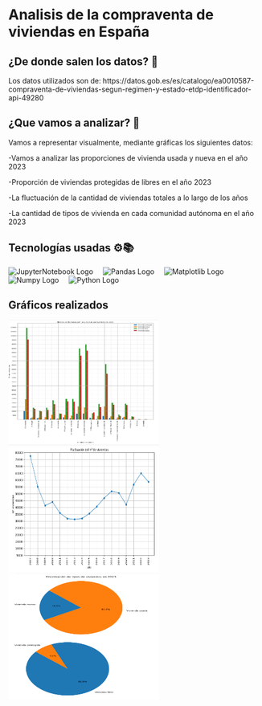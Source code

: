 <h1>Analisis de la compraventa de viviendas en España</h1>

<h2>¿De donde salen los datos? 📝</h2>

<p>Los datos utilizados son de: https://datos.gob.es/es/catalogo/ea0010587-compraventa-de-viviendas-segun-regimen-y-estado-etdp-identificador-api-49280</p>

<h2>¿Que vamos a analizar? 🧪</h2>

Vamos a representar visualmente, mediante gráficas los siguientes datos:
<p>-Vamos a analizar las proporciones de vivienda usada y nueva en el año 2023 </p>
<p>-Proporción de viviendas protegidas de libres en el año 2023 </p>
<p>-La fluctuación de la cantidad de viviendas totales a lo largo de los años </p>
<p>-La cantidad de tipos de vivienda en cada comunidad autónoma en el año 2023 </p>

<h2>Tecnologías usadas ⚙️📚</h2>
<div >
    <img src="https://upload.wikimedia.org/wikipedia/commons/thumb/3/38/Jupyter_logo.svg/800px-Jupyter_logo.svg.png" alt="JupyterNotebook Logo" style="width: 45px; height: 45px;"> &nbsp;&nbsp;&nbsp;
    <img src="https://upload.wikimedia.org/wikipedia/commons/thumb/e/ed/Pandas_logo.svg/1920px-Pandas_logo.svg.png" alt="Pandas Logo" style="width: 100px; height: 45px;"> &nbsp;&nbsp;&nbsp;
    <img src="https://upload.wikimedia.org/wikipedia/commons/thumb/8/84/Matplotlib_icon.svg/1024px-Matplotlib_icon.svg.png" alt="Matplotlib Logo" style="width: 45px; height: 45px;"> &nbsp;&nbsp;&nbsp;
    <img src="https://upload.wikimedia.org/wikipedia/commons/thumb/3/31/NumPy_logo_2020.svg/1920px-NumPy_logo_2020.svg.png" alt="Numpy Logo" style="width: 100px; height: 45px;"> &nbsp;&nbsp;&nbsp;
    <img src="https://upload.wikimedia.org/wikipedia/commons/c/c3/Python-logo-notext.svg" alt="Python Logo" style="width: 45px; height: 45px;"> &nbsp;&nbsp;&nbsp;

</div>
<h2>Gráficos realizados</h2>
<div >
    <img src="https://github.com/Andie7bhadie/Analisis_viviendas_Spain/blob/main/Graficas/grafico%20barras.PNG" alt="Grafico de barras" style="width: 300px; height: 250px;"> &nbsp;&nbsp;&nbsp;
    <img src="https://github.com/Andie7bhadie/Analisis_viviendas_Spain/blob/main/Graficas/grafico%20lineal.PNG" alt="Gráfico Lineal" style="width: 300px; height: 250px;"> &nbsp;&nbsp;&nbsp;
    <img src="https://github.com/Andie7bhadie/Analisis_viviendas_Spain/blob/main/Graficas/graficos%20pie.PNG" alt="Gráfico Tarta" style="width: 300px; height: 250px;"> &nbsp;&nbsp;&nbsp;
   </div>
